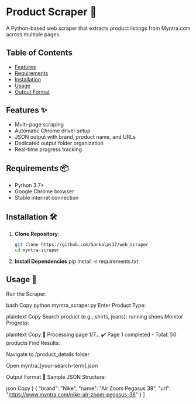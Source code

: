 # Product Scraper 🤖

A Python-based web scraper that extracts product listings from Myntra.com across multiple pages.

## Table of Contents
- [Features](#features-)
- [Requirements](#requirements-)
- [Installation](#installation-)
- [Usage](#usage-)
- [Output Format](#output-format-)

## Features ✨
- Multi-page scraping
- Automatic Chrome driver setup
- JSON output with brand, product name, and URLs
- Dedicated output folder organization
- Real-time progress tracking

## Requirements 📦
- Python 3.7+
- Google Chrome browser
- Stable internet connection

## Installation 🛠️

1. **Clone Repository**:
   ```bash
   git clone https://github.com/Sankalps17/web_scraper
   cd myntra-scraper

2. **Install Dependencies**
   pip install -r requirements.txt

## Usage 🚀

Run the Scraper:

bash
Copy
python myntra_scraper.py
Enter Product Type:

plaintext
Copy
Search product (e.g., shirts, jeans): running shoes
Monitor Progress:

plaintext
Copy
📃 Processing page 1/7...
✔️ Page 1 completed - Total: 50 products
Find Results:

Navigate to /product_details folder

Open myntra_[your-search-term].json

Output Format 📄
Sample JSON Structure:

json
Copy
[
  {
    "brand": "Nike",
    "name": "Air Zoom Pegasus 38",
    "url": "https://www.myntra.com/nike-air-zoom-pegasus-38"
  }
]
